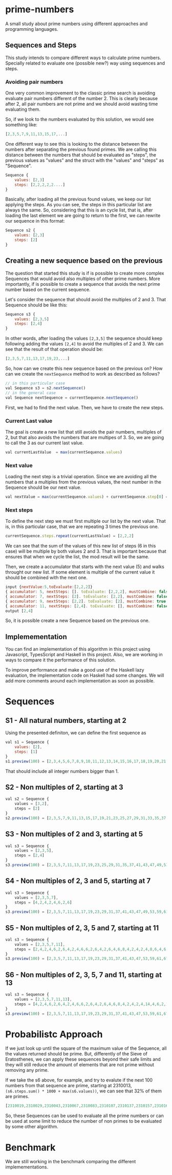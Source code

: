 # prime-numbers

A small study about prime numbers using different approaches and programming languages.

## Sequences and Steps

This study intends to compare different ways to calculate prime numbers.
Specially related to evaluate one (possible new?) way using sequences and steps.

### Avoiding pair numbers

One very common improvement to the classic prime search is avoiding evaluate pair numbers different of the number 2.
This is clearly because after 2, all pair numbers are not prime and we should avoid wasting time evaluating them.

So, if we look to the numbers evaluated by this solution, we would see something like:

```javascript
[2,3,5,7,9,11,13,15,17,...]
```

One different way to see this is looking to the distance between the numbers after separating the previous found primes.
We are calling this distance between the numbers that should be evaluated as "steps", the previous values as "values" and the struct with the "values" and "steps" as "Sequence".

```javascript
Sequence {
    values: [2,3]
    steps: [2,2,2,2,2....]
}
```

Basically, after loading all the previous found values, we keep our list applying the steps.
As you can see, the steps in this particular list are always the same.
So, considering that this is an cycle list, that is, after loading the last element we are going to return to the first, we can rewrite our sequence in this format:

```javascript
Sequence s2 {
    values: [2,3]
    steps: [2]
}
```

## Creating a new sequence based on the previous

The question that started this study is if is possible to create more complex Sequences that would avoid also multiples of other prime numbers.
More importantly, if is possible to create a sequence that avoids the next prime number based on the current sequence.

Let's consider the sequence that should avoid the multiples of 2 and 3. That Sequence should be like this:
```javascript
Sequence s3 {
    values: [2,3,5]
    steps: [2,4]
}
```
In other words, after loading the values ``[2,3,5]`` the sequence should keep following adding the values ``[2,4]`` to avoid the multiples of 2 and 3.
We can see that the result of that operation should be:
```javascript
[2,3,5,7,11,13,17,19,23,...]
```

So, how can we create this new sequence based on the previous on? How can we create the `nextSequence` method to work as described as follows?

```javascript
// in this particular case
val Sequence s3 = s2.nextSequence()
// in the general case
val Sequence nextSequence = currentSequence.nextSequence()
```
First, we had to find the next value. Then, we have to create the new steps.

### Current Last value
The goal is create a new list that still avoids the pair numbers, multiples of 2, but that also avoids the numbers that are multipes of 3. So, we are going to call the 3 as our current last value.
```javascript
val currentLastValue  = max(currentSequence.values)
```

### Next value

Loading the next step is a trivial operation. Since we are avoiding all the numbers that a multiples from the previous values, the next number in the Sequence should be our next value.

```javascript
val nextValue = max(currentSequence.values) + currentSequence.step[0] = 3 + 2 = 5
```

### Next steps

To define the next step we must first multiple our list by the next value. That is, in this particular case, that we are  repeating 3 times the previous one.

```javascript
currentSequence.steps.repeat(currentLastValue) = [2,2,2]
 ```

We can see that the sum of the values of this new list of steps (6 in this case) will be multiple by both values 2 and 3. That is important because that ensures that when we cycle the list, the mod result will be the same.

Then, we create a accumulator that starts with the next value (5) and walks throught our new list. If some element is multiple of the current value it should be combined with the next one.

```javascript
input {nextValue:5,toEvaluate:[2,2,2]}
{ accumulator: 5, nextSteps: []. toEvaluate: [2,2,2], mustCombine: false }
{ accumulator: 7, nextSteps: [2]. toEvaluate: [2,2], mustCombine: false }
{ accumulator: 9, nextSteps: [2,2]. toEvaluate: [2], mustCombine: true }
{ accumulator: 11, nextSteps: [2,4]. toEvaluate: [], mustCombine: false }
output [2,4]
```

So, it is possible create a new Sequence based on the previous one.

## Implemementation

You can find an implementation of this algorithm in this project using Javascript, TypesScript and Haskell in this project. Also, we are working in ways to compare it the performance of this solution.

To improve performance and make a good use of the Haskell lazy evaluation, the implementation code on Haskell had some changes. We will add more comments around each implementation as soon as possible. 

# Sequences

## S1 - All natural numbers, starting at 2

Using the presented definiton, we can define the first sequence as
```javascript
val s1 = Sequence {
    values: [2],
    steps: [1]
}
s1.preview(100) = [2,3,4,5,6,7,8,9,10,11,12,13,14,15,16,17,18,19,20,21,22,23,24,25,26,27,28,29,30,31,32,33,34,35,36,37,38,39,40,41,42,43,44,45,46,47,48,49,50,51,52,53,54,55,56,57,58,59,60,61,62,63,64,65,66,67,68,69,70,71,72,73,74,75,76,77,78,79,80,81,82,83,84,85,86,87,88,89,90,91,92,93,94,95,96,97,98,99,100,101,102]
```
That should include all integer numbers bigger than 1.

## S2 - Non multiples of 2, starting at 3
```javascript
val s2 = Sequence {
    values = [3,2], 
    steps = [2]
}
s2.preview(100) = [2,3,5,7,9,11,13,15,17,19,21,23,25,27,29,31,33,35,37,39,41,43,45,47,49,51,53,55,57,59,61,63,65,67,69,71,73,75,77,79,81,83,85,87,89,91,93,95,97,99,101,103,105,107,109,111,113,115,117,119,121,123,125,127,129,131,133,135,137,139,141,143,145,147,149,151,153,155,157,159,161,163,165,167,169,171,173,175,177,179,181,183,185,187,189,191,193,195,197,199,201,203]

```

## S3 - Non multiples of 2 and 3, starting at 5
```javascript
val s3 = Sequence {
    values = [2,3,5],
    steps = [2,4]
}
s3.preview(100) = [2,3,5,7,11,13,17,19,23,25,29,31,35,37,41,43,47,49,53,55,59,61,65,67,71,73,77,79,83,85,89,91,95,97,101,103,107,109,113,115,119,121,125,127,131,133,137,139,143,145,149,151,155,157,161,163,167,169,173,175,179,181,185,187,191,193,197,199,203,205,209,211,215,217,221,223,227,229,233,235,239,241,245,247,251,253,257,259,263,265,269,271,275,277,281,283,287,289,293,295,299,301,305]
```

## S4 - Non multiples of 2, 3 and 5, starting at 7
```javascript
val s3 = Sequence {
    values = [2,3,5,7],
    steps = [4,2,4,2,4,6,2,6]
}
s3.preview(100) = [2,3,5,7,11,13,17,19,23,29,31,37,41,43,47,49,53,59,61,67,71,73,77,79,83,89,91,97,101,103,107,109,113,119,121,127,131,133,137,139,143,149,151,157,161,163,167,169,173,179,181,187,191,193,197,199,203,209,211,217,221,223,227,229,233,239,241,247,251,253,257,259,263,269,271,277,281,283,287,289,293,299,301,307,311,313,317,319,323,329,331,337,341,343,347,349,353,359,361,367,371,373,377,379]
```

## S5 - Non multiples of 2, 3, 5 and 7, starting at 11
```javascript
val s3 = Sequence {
    values = [2,3,5,7,11],
    steps = [2,4,2,4,6,2,6,4,2,4,6,6,2,6,4,2,6,4,6,8,4,2,4,2,4,8,6,4,6,2,4,6,2,6,6,4,2,4,6,2,6,4,2,4,2,10,2,10],
}
s3.preview(100) = [2,3,5,7,11,13,17,19,23,29,31,37,41,43,47,53,59,61,67,71,73,79,83,89,97,101,103,107,109,113,121,127,131,137,139,143,149,151,157,163,167,169,173,179,181,187,191,193,197,199,209,211,221,223,227,229,233,239,241,247,251,253,257,263,269,271,277,281,283,289,293,299,307,311,313,317,319,323,331,337,341,347,349,353,359,361,367,373,377,379,383,389,391,397,401,403,407,409,419,421,431,433,437,439,443]
```

## S6 - Non multiples of 2, 3, 5, 7 and 11, starting at 13
```javascript
val s3 = Sequence {
    values = [2,3,5,7,11,13],
    steps = [4,2,4,6,2,6,4,2,4,6,6,2,6,4,2,6,4,6,8,4,2,4,2,4,14,4,6,2,10,2,6,6,4,2,4,6,2,10,2,4,2,12,10,2,4,2,4,6,2,6,4,6,6,6,2,6,4,2,6,4,6,8,4,2,4,6,8,6,10,2,4,6,2,6,6,4,2,4,6,2,6,4,2,6,10,2,10,2,4,2,4,6,8,4,2,4,12,2,6,4,2,6,4,6,12,2,4,2,4,8,6,4,6,2,4,6,2,6,10,2,4,6,2,6,4,2,4,2,10,2,10,2,4,6,6,2,6,6,4,6,6,2,6,4,2,6,4,6,8,4,2,6,4,8,6,4,6,2,4,6,8,6,4,2,10,2,6,4,2,4,2,10,2,10,2,4,2,4,8,6,4,2,4,6,6,2,6,4,8,4,6,8,4,2,4,2,4,8,6,4,6,6,6,2,6,6,4,2,4,6,2,6,4,2,4,2,10,2,10,2,6,4,6,2,6,4,2,4,6,6,8,4,2,6,10,8,4,2,4,2,4,8,10,6,2,4,8,6,6,4,2,4,6,2,6,4,6,2,10,2,10,2,4,2,4,6,2,6,4,2,4,6,6,2,6,6,6,4,6,8,4,2,4,2,4,8,6,4,8,4,6,2,6,6,4,2,4,6,8,4,2,4,2,10,2,10,2,4,2,4,6,2,10,2,4,6,8,6,4,2,6,4,6,8,4,6,2,4,8,6,4,6,2,4,6,2,6,6,4,6,6,2,6,6,4,2,10,2,10,2,4,2,4,6,2,6,4,2,10,6,2,6,4,2,6,4,6,8,4,2,4,2,12,6,4,6,2,4,6,2,12,4,2,4,8,6,4,2,4,2,10,2,10,6,2,4,6,2,6,4,2,4,6,6,2,6,4,2,10,6,8,6,4,2,4,8,6,4,6,2,4,6,2,6,6,6,4,6,2,6,4,2,4,2,10,12,2,4,2,10,2,6,4,2,4,6,6,2,10,2,6,4,14,4,2,4,2,4,8,6,4,6,2,4,6,2,6,6,4,2,4,6,2,6,4,2,4,12,2,12],
}
s3.preview(100) = [2,3,5,7,11,13,17,19,23,29,31,37,41,43,47,53,59,61,67,71,73,79,83,89,97,101,103,107,109,113,127,131,137,139,149,151,157,163,167,169,173,179,181,191,193,197,199,211,221,223,227,229,233,239,241,247,251,257,263,269,271,277,281,283,289,293,299,307,311,313,317,323,331,337,347,349,353,359,361,367,373,377,379,383,389,391,397,401,403,409,419,421,431,433,437,439,443,449,457,461,463,467,479,481,487,491]
```

# Probabilistc Approach

If we just look up until the square of the maximum value of the Sequence, all the values returned should be prime.
But, differently of the Sieve of Eratosthenes, we can apply these sequences beyond their safe limits and they will still reduce the amount of elements that are not prime without removing any prime.

If we take the s6 above, for example, and try to evalute if the next 100 numbers from that sequence are prime, starting at 2310013, ``(s6.steps.sum() * 1000 + max(s6.values))``, we can see that 32% of them are primes.

```javascript
[2310019,2310029,2310043,2310067,2310083,2310107,2310137,2310157,2310167,2310193,2310211,2310221,2310223,2310233,2310241,2310277,2310289,2310293,2310311,2310331,2310349,2310359,2310367,2310389,2310421,2310431,2310439,2310449,2310463,2310479,2310481,2310491]
```
So, these Sequences can be used to evaluate all the prime numbers or can be used at some limit to reduce the number of non primes to be evaluated by some other algorithm.

# Benchmark

We are still working in the benchmark comparing the different implemementations.
